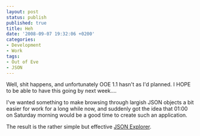 ```yaml
---
layout: post
status: publish
published: true
title: Heh
date: '2008-09-07 19:32:06 +0200'
categories:
- Development
- Work
tags:
- Out of Eve
- JSON
---
```


Well, shit happens, and unfortunately OOE 1.1 hasn't as I'd planned. I
HOPE to be able to have this going by next week....

I've wanted something to make browsing through largish JSON objects a
bit easier for work for a long while now, and suddenly got the idea that
01:00 on Saturday morning would be a good time to create such an
application.

The result is the rather simple but effective [JSON
Explorer](http://shrimpworks.za.net/projects/json-explorer/).
